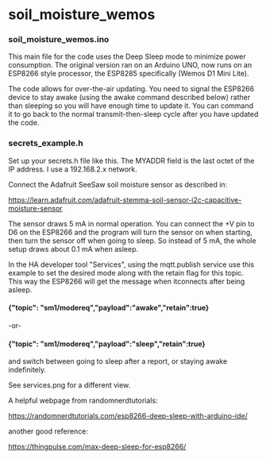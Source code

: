 # soil_moisture_wemos

### soil_moisture_wemos.ino

   This main file for the code uses the Deep Sleep mode to minimize power consumption.  The original version ran on an Arduino UNO, now runs on an ESP8266 style processor, the ESP8285 specifically (Wemos D1 Mini Lite).
   
   The code allows for over-the-air updating.  You need to signal the ESP8266 device to stay awake (using the awake command described below) rather than sleeping so you will have enough time to update it.  You can command it to go back to the normal transmit-then-sleep cycle after you have updated the code.
   
### secrets_example.h
 
   Set up your secrets.h file like this.  The MYADDR field is the last octet of the IP address. I use a 192.168.2.x network.
   
Connect the Adafruit SeeSaw soil moisture sensor as described in:

https://learn.adafruit.com/adafruit-stemma-soil-sensor-i2c-capacitive-moisture-sensor

   The sensor draws 5 mA in normal operation.  You can connect the +V pin to D6 on the ESP8266 and the program will turn the sensor on when starting, then turn the sensor off when going to sleep.  So instead of 5 mA, the whole setup draws about 0.1 mA when asleep.

   In the HA developer tool "Services", using the mqtt.publish service use this example to set the desired mode along with the retain flag for this topic.  This way the ESP8266 will get the message when itconnects after being asleep.

#### {"topic": "sm1/modereq","payload":"awake","retain":true}
 -or-
#### {"topic": "sm1/modereq","payload":"sleep","retain":true}

 
 and switch between going to sleep after a report, or staying 
 awake indefinitely.
 
 See services.png for a different view.
 
   A helpful webpage from randomnerdtutorials:

https://randomnerdtutorials.com/esp8266-deep-sleep-with-arduino-ide/

another good reference:

https://thingpulse.com/max-deep-sleep-for-esp8266/

